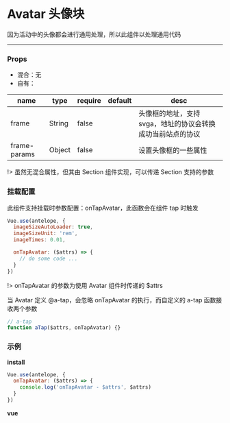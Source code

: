 # Avatar 头像块

因为活动中的头像都会进行通用处理，所以此组件以处理通用代码

---

### Props

- 混合：无
- 自有：

| name         | type   | require | default | desc                                                        |
| ------------ | ------ | ------- | ------- | ----------------------------------------------------------- |
| frame        | String | false   |         | 头像框的地址，支持 svga，地址的协议会转换成功当前站点的协议 |
| frame-params | Object | false   |         | 设置头像框的一些属性                                        |

!> 虽然无混合属性，但其由 Section 组件实现，可以传递 Section 支持的参数

### 挂载配置

此组件支持挂载时参数配置：onTapAvatar，此函数会在组件 tap 时触发

```js
Vue.use(antelope, {
  imageSizeAutoLoader: true,
  imageSizeUnit: 'rem',
  imageTimes: 0.01,

  onTapAvatar: ($attrs) => {
    // do some code ...
  }
})
```

!> onTapAvatar 的参数为使用 Avatar 组件时传递的 \$attrs

当 Avatar 定义 @a-tap，会忽略 onTapAvatar 的执行，而自定义的 a-tap 函数接收两个参数

```js
// a-tap
function aTap($attrs, onTapAvatar) {}
```

### 示例

**install**

```js
Vue.use(antelope, {
  onTapAvatar: ($attrs) => {
    console.log('onTapAvatar - $attrs', $attrs)
  }
})
```

**vue**

<vuep template="#example" :options="{ theme: 'neo' }"></vuep>

<script v-pre type="text/x-template" id="example">
<template>
  <div>
    <a-avatar w="100px" h="100px" bg-c="blue"></a-avatar>
    <a-avatar w="100px" h="100px" bg-c="red" @a-tap="test"></a-avatar>
  </div>
</template>

<script>
  export default {
    methods: {
      test($attrs, onTapAvatar) {
        // log: { w: '100px', h: '100px', 'bg-c': 'red' }
        console.log($attrs)

        // log: onTapAvatar - $attrs { w: '100px', h: '100px', 'bg-c': 'red' }
        onTapAvatar($attrs)
      }
    }
  }
</script>
</script>
